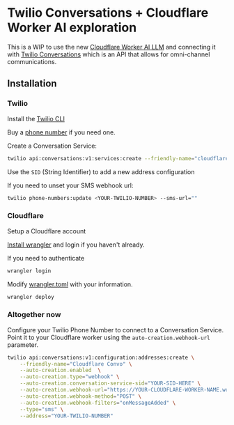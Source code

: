 # Twilio Conversations + Cloudflare Worker AI exploration

This is a WIP to use the new [Cloudflare Worker AI LLM](https://developers.cloudflare.com/workers-ai/models/llm/) and connecting it with [Twilio Conversations](https://twilio.com/conversations) which is an API that allows for omni-channel communications.

## Installation

### Twilio

Install the [Twilio CLI](https://www.twilio.com/docs/twilio-cli/quickstart)

Buy a [phone number](https://console.twilio.com/us1/develop/phone-numbers/manage/search) if you need one.

Create a Conversation Service:

```bash
twilio api:conversations:v1:services:create --friendly-name="cloudflareconvo"
```

Use the `SID` (String Identifier) to add a new address configuration

If you need to unset your SMS webhook url:

```bash
twilio phone-numbers:update <YOUR-TWILIO-NUMBER> --sms-url=""
```

### Cloudflare

Setup a Cloudflare account

[Install wrangler](https://developers.cloudflare.com/workers/wrangler/install-and-update/) and login if you haven't already.

If you need to authenticate

```bash
wrangler login
```

Modify [wrangler.toml](./wrangler.toml) with your information.

```bash
wrangler deploy
```

### Altogether now

Configure your Twilio Phone Number to connect to a Conversation Service. Point it to your Cloudflare worker using the `auto-creation.webhook-url` parameter.

```bash
twilio api:conversations:v1:configuration:addresses:create \
    --friendly-name="Cloudflare Convo" \
    --auto-creation.enabled  \
    --auto-creation.type="webhook" \
    --auto-creation.conversation-service-sid="YOUR-SID-HERE" \
    --auto-creation.webhook-url="https://YOUR-CLOUDFLARE-WORKER-NAME.workers.dev" \
    --auto-creation.webhook-method="POST" \
    --auto-creation.webhook-filters="onMessageAdded" \
    --type="sms" \
    --address="YOUR-TWILIO-NUMBER"

```
